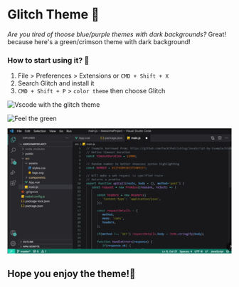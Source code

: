 # Glitch Theme 👾

_Are you tired of thoose blue/purple themes with dark backgrounds?_
Great! because here's a green/crimson theme with dark background!

### How to start using it? 🤔

1. File > Preferences > Extensions or `CMD + Shift + X`
2. Search Glitch and install it
3. `CMD + Shift + P` > `color theme` then choose Glitch

![Vscode with the glitch theme](https://vscode-themes.nyc3.cdn.digitaloceanspaces.com/profiles/kuale3kf2yVgNSplvYCqXPfix7R2/Kz59EXWM-default.jpeg)

![Feel the green](https://vscode-themes.nyc3.cdn.digitaloceanspaces.com/profiles/kuale3kf2yVgNSplvYCqXPfix7R2/Kz59EXWM-panelTerminal.jpeg)

![Wow](images/asset.png)

## Hope you enjoy the theme!🐴
